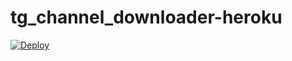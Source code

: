 # tg_channel_downloader-heroku

[![Deploy](https://www.herokucdn.com/deploy/button.svg)](https://heroku.com/deploy?template=https://github.com/sridhar885/teeeeeleeeeeegdrive)
